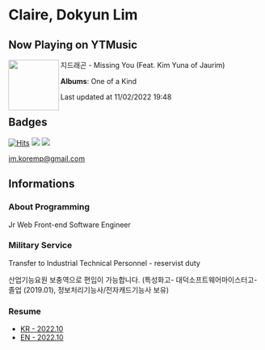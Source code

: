 # Claire, Dokyun Lim

## Now Playing on YTMusic

[<img align="left" width="100" src="https://lh3.googleusercontent.com/EHLUxaNVCkKUhKMbGxzVp5mDoOuKA1jq1d3Ubd2fcQAaTaIuueA3hFSx9mO0feT0dn46ADLNQ0xzBKIGoA">](https://music.youtube.com/watch?v=XNSmuTpzr8U)

지드래곤 - Missing You (Feat. Kim Yuna of Jaurim)

**Albums**: One of a Kind

Last updated at 11/02/2022 19:48

## Badges

[![Hits](https://hits.seeyoufarm.com/api/count/incr/badge.svg?url=https%3A%2F%2Fgithub.com%2Fkoremp%2Fkormep&count_bg=%2379C83D&title_bg=%23555555&icon=&icon_color=%23E7E7E7&title=hits&edge_flat=false)](https://hits.seeyoufarm.com)
<a href="https://dev.to/koremp"><img src="https://img.shields.io/badge/dev.to-0A0A0A?style=for-the-badge&logo=devdotto&logoColor=white"/></a>
<a href="https://www.linkedin.com/in/koremp"><img src="https://img.shields.io/badge/LinkedIn-0077B5?style=flat-square&logo=linkedin&logoColor=white"/></a>

im.koremp@gmail.com

## Informations

### About Programming

Jr Web Front-end Software Engineer

### Military Service

Transfer to Industrial Technical Personnel - reservist duty

산업기능요원 보충역으로 편입이 가능합니다. (특성화고- 대덕소프트웨어마이스터고- 졸업 (2019.01), 정보처리기능사/전자캐드기능사 보유)

### Resume

* [KR - 2022.10](./resume/README.md)
* [EN - 2022.10](./resume/README.en.md)
